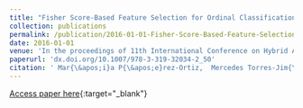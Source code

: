 ```yaml
---
title: "Fisher Score-Based Feature Selection for Ordinal Classification: A Social Survey on Subjective Well-Being"
collection: publications
permalink: /publication/2016-01-01-Fisher-Score-Based-Feature-Selection-for-Ordinal-Classification-A-Social-Survey-on-Subjective-Well-Being
date: 2016-01-01
venue: 'In the proceedings of 11th International Conference on Hybrid Artificial Intelligent Systems (HAIS2016)'
paperurl: 'dx.doi.org/10.1007/978-3-319-32034-2_50'
citation: ' Mar{\&apos;i}a P{\&apos;e}rez-Ortiz,  Mercedes Torres-Jim{\&apos;e}nez,  Pedro Guti{\&apos;e}rrez,  Javier S{\&apos;a}nchez-Monedero,  C{\&apos;e}sar Herv{\&apos;a}s-Mart{\&apos;i}nez, &quot;Fisher Score-Based Feature Selection for Ordinal Classification: A Social Survey on Subjective Well-Being.&quot; In the proceedings of 11th International Conference on Hybrid Artificial Intelligent Systems (HAIS2016), 2016.'
---
```

[Access paper here](dx.doi.org/10.1007/978-3-319-32034-2_50){:target="_blank"}
